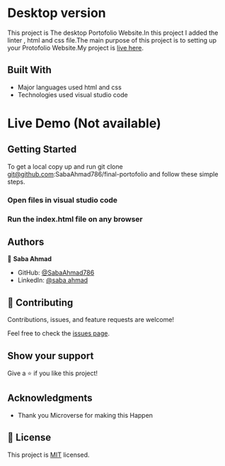 
# Desktop version
This project is The desktop Portofolio Website.In this project I added the linter , html and css file.The main purpose of this project is to setting up your Protofolio Website.My project is [live here](https://sabaahmad786.github.io/final-portofolio/).


## Built With

- Major languages used html and css
- Technologies used visual studio code
   
   
   
# Live Demo (Not available)




## Getting Started

To get a local copy up and run git clone git@github.com:SabaAhmad786/final-portofolio and follow these simple steps.

### Open files in visual studio code

### Run the index.html file on any browser



## Authors

👤 **Saba Ahmad**

- GitHub: [@SabaAhmad786](https://github.com/SabaAhmad786)
- LinkedIn: [@saba ahmad](https://www.linkedin.com/in/saba-ahmad-97b938244/)


## 🤝 Contributing

Contributions, issues, and feature requests are welcome!

Feel free to check the [issues page](https://github.com/SabaAhmad786/final-portofolio/issues).

## Show your support

Give a ⭐️ if you like this project!

## Acknowledgments

- Thank you Microverse for making this Happen

## 📝 License

This project is [MIT](./MIT.md) licensed.
